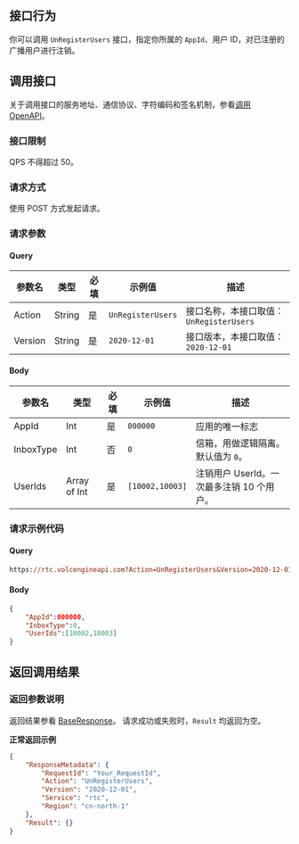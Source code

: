 ## 接口行为

你可以调用 `UnRegisterUsers` 接口，指定你所属的 `AppId`、用户 ID，对已注册的广播用户进行注销。

## 调用接口

关于调用接口的服务地址、通信协议、字符编码和签名机制，参看[调用 OpenAPI](412251)。

### 接口限制

QPS 不得超过 50。

### 请求方式

使用 POST 方式发起请求。

### 请求参数

#### Query

| 参数名 | 类型 | 必填 | 示例值 | 描述 |
| --- | --- | --- | --- | --- |
| Action | String | 是 | `UnRegisterUsers` | 接口名称，本接口取值：`UnRegisterUsers` |
| Version | String | 是 | `2020-12-01` | 接口版本，本接口取值：`2020-12-01` |


#### Body

| 参数名 | 类型 | 必填 | 示例值 | 描述 |
| --- | --- | --- | --- | --- |
| AppId | Int | 是 | `000000` | 应用的唯一标志 |
| InboxType | Int | 否 | `0` | 信箱，用做逻辑隔离。默认值为 `0`。 |
| UserIds | Array of Int | 是 | `[10002,10003]`| 注销用户 UserId。一次最多注销 10 个用户。|



### 请求示例代码

#### Query

```postscript
https://rtc.volcengineapi.com?Action=UnRegisterUsers&Version=2020-12-01
```

#### Body

```json
{
    "AppId":000000,
    "InboxType":0,
    "UserIds":[10002,10003]
}
```

## 返回调用结果

### 返回参数说明

返回结果参看 [BaseResponse](192711.md#baseresponse)。
请求成功或失败时，`Result` 均返回为空。

**正常返回示例**

```json
{
    "ResponseMetadata": {
        "RequestId": "Your_RequestId",
        "Action": "UnRegisterUsers",
        "Version": "2020-12-01",
        "Service": "rtc",
        "Region": "cn-north-1"
    },
    "Result": {}
}
```